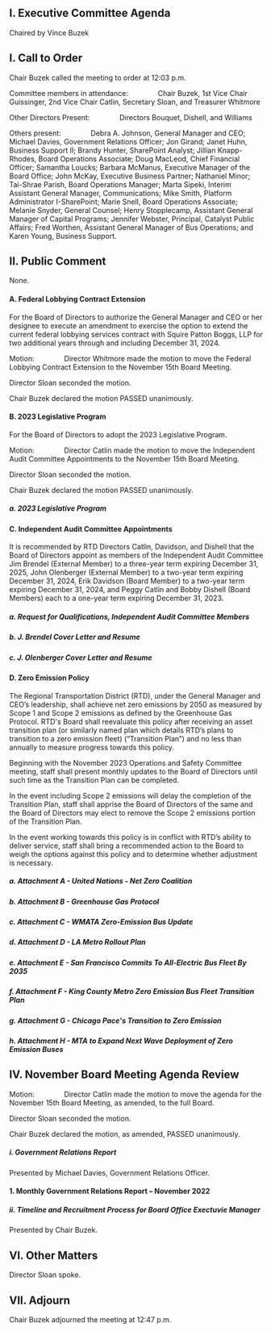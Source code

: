 ## I. Executive Committee Agenda

Chaired by Vince Buzek

## I. Call to Order

Chair Buzek called the meeting to order at 12:03 p.m.

Committee members in attendance:               Chair Buzek, 1st Vice Chair Guissinger, 2nd Vice Chair Catlin, Secretary Sloan, and Treasurer Whitmore

Other Directors Present:               Directors Bouquet, Dishell, and Williams

Others present:               Debra A. Johnson, General Manager and CEO; Michael Davies, Government Relations Officer; Jon Girand; Janet Huhn, Business Support II; Brandy Hunter, SharePoint Analyst; Jillian Knapp-Rhodes, Board Operations Associate; Doug MacLeod, Chief Financial Officer; Samantha Loucks; Barbara McManus, Executive Manager of the Board Office; John McKay, Executive Business Partner; Nathaniel Minor; Tai-Shrae Parish, Board Operations Manager; Marta Sipeki, Interim Assistant General Manager, Communications; Mike Smith, Platform Administrator I-SharePoint; Marie Snell, Board Operations Associate; Melanie Snyder, General Counsel; Henry Stopplecamp, Assistant General Manager of Capital Programs; Jennifer Webster, Principal, Catalyst Public Affairs; Fred Worthen, Assistant General Manager of Bus Operations; and Karen Young, Business Support.

## II. Public Comment

None.

#### A. Federal Lobbying Contract Extension

For the Board of Directors to authorize the General Manager and CEO or her designee to execute an amendment to exercise the option to extend the current federal lobbying services contract with Squire Patton Boggs, LLP for two additional years through and including December 31, 2024.

Motion:               Director Whitmore made the motion to move the Federal Lobbying Contract Extension to the November 15th Board Meeting.

Director Sloan seconded the motion.

Chair Buzek declared the motion PASSED unanimously.

#### B. 2023 Legislative Program

For the Board of Directors to adopt the 2023 Legislative Program.

Motion:               Director Catlin made the motion to move the Independent Audit Committee Appointments to the November 15th Board Meeting.

Director Sloan seconded the motion.

Chair Buzek declared the motion PASSED unanimously.

##### a. 2023 Legislative Program

#### C. Independent Audit Committee Appointments

It is recommended by RTD Directors Catlin, Davidson, and Dishell that the Board of Directors appoint as members of the Independent Audit Committee Jim Brendel (External Member) to a three-year term expiring December 31, 2025, John Olenberger (External Member) to a two-year term expiring December 31, 2024, Erik Davidson (Board Member) to a two-year term expiring December 31, 2024, and Peggy Catlin and Bobby Dishell (Board Members) each to a one-year term expiring December 31, 2023.

##### a. Request for Qualifications, Independent Audit Committee Members

##### b. J. Brendel Cover Letter and Resume

##### c. J. Olenberger Cover Letter and Resume

#### D. Zero Emission Policy

The Regional Transportation District (RTD), under the General Manager and CEO’s leadership, shall achieve net zero emissions by 2050 as measured by Scope 1 and Scope 2 emissions as defined by the Greenhouse Gas Protocol. RTD's Board shall reevaluate this policy after receiving an asset transition plan (or similarly named plan which details RTD’s plans to transition to a zero emission fleet) (“Transition Plan”) and no less than annually to measure progress towards this policy.

Beginning with the November 2023 Operations and Safety Committee meeting, staff shall present monthly updates to the Board of Directors until such time as the Transition Plan can be completed.

In the event including Scope 2 emissions will delay the completion of the Transition Plan, staff shall apprise the Board of Directors of the same and the Board of Directors may elect to remove the Scope 2 emissions portion of the Transition Plan.

In the event working towards this policy is in conflict with RTD’s ability to deliver service, staff shall bring a recommended action to the Board to weigh the options against this policy and to determine whether adjustment is necessary.

##### a. Attachment A - United Nations - Net Zero Coalition

##### b. Attachment B - Greenhouse Gas Protocol

##### c. Attachment C - WMATA Zero-Emission Bus Update

##### d. Attachment D - LA Metro Rollout Plan

##### e. Attachment E - San Francisco Commits To All-Electric Bus Fleet By 2035

##### f. Attachment F - King County Metro Zero Emission Bus Fleet Transition Plan

##### g. Attachment G - Chicago Pace's Transition to Zero Emission

##### h. Attachment H - MTA to Expand Next Wave Deployment of Zero Emission Buses

## IV. November Board Meeting Agenda Review

Motion:               Director Catlin made the motion to move the agenda for the November 15th Board Meeting, as amended, to the full Board.

Director Sloan seconded the motion.

Chair Buzek declared the motion, as amended, PASSED unanimously.

##### i. Government Relations Report

Presented by Michael Davies, Government Relations Officer.

#### 1. Monthly Government Relations Report – November 2022

##### ii. Timeline and Recruitment Process for Board Office Exectuvie Manager

Presented by Chair Buzek.

## VI. Other Matters

Director Sloan spoke.

## VII. Adjourn

Chair Buzek adjourned the meeting at 12:47 p.m.